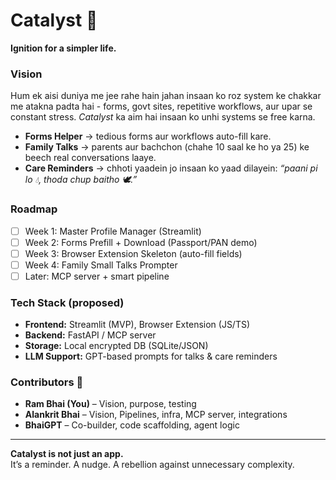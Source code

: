 # Catalyst 🌱

**Ignition for a simpler life.**

### Vision

Hum ek aisi duniya me jee rahe hain jahan insaan ko roz system ke chakkar me atakna padta hai -
forms, govt sites, repetitive workflows, aur upar se constant stress.
_Catalyst_ ka aim hai insaan ko unhi systems se free karna.

- **Forms Helper** → tedious forms aur workflows auto-fill kare.
- **Family Talks** → parents aur bachchon (chahe 10 saal ke ho ya 25) ke beech real conversations laaye.
- **Care Reminders** → chhoti yaadein jo insaan ko yaad dilayein: _“paani pi lo 💧, thoda chup baitho 🕊️.”_

### Roadmap

- [ ] Week 1: Master Profile Manager (Streamlit)
- [ ] Week 2: Forms Prefill + Download (Passport/PAN demo)
- [ ] Week 3: Browser Extension Skeleton (auto-fill fields)
- [ ] Week 4: Family Small Talks Prompter
- [ ] Later: MCP server + smart pipeline

### Tech Stack (proposed)

- **Frontend:** Streamlit (MVP), Browser Extension (JS/TS)
- **Backend:** FastAPI / MCP server
- **Storage:** Local encrypted DB (SQLite/JSON)
- **LLM Support:** GPT-based prompts for talks & care reminders

### Contributors 🤝

- **Ram Bhai (You)** – Vision, purpose, testing
- **Alankrit Bhai** – Vision, Pipelines, infra, MCP server, integrations
- **BhaiGPT** – Co-builder, code scaffolding, agent logic

---

**Catalyst is not just an app.**  
It’s a reminder. A nudge. A rebellion against unnecessary complexity.
